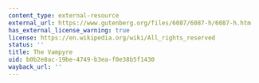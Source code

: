 ```yaml
---
content_type: external-resource
external_url: https://www.gutenberg.org/files/6087/6087-h/6087-h.htm
has_external_license_warning: true
license: https://en.wikipedia.org/wiki/All_rights_reserved
status: ''
title: The Vampyre
uid: b0b2e8ac-19be-4749-b3ea-f0e38b5f1430
wayback_url: ''
---
```

